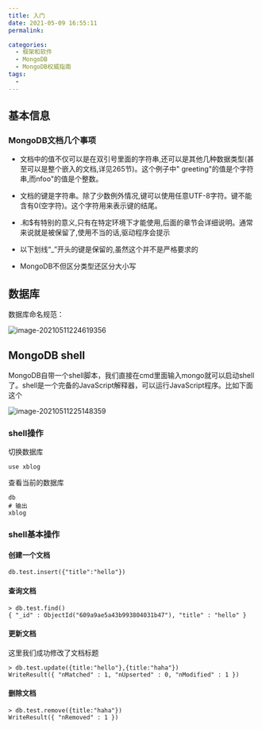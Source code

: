 ```yaml
---
title: 入门
date: 2021-05-09 16:55:11
permalink: 

categories:
  - 框架和软件
  - MongoDB
  - MongoDB权威指南
tags:
  - 
---
```


## 基本信息

### MongoDB文档几个事项

- 文档中的值不仅可以是在双引号里面的字符串,还可以是其他几种数据类型(甚至可以是整个嵌入的文档,详见265节)。这个例子中" greeting"的值是个字符串,而nfoo"的值是个整数。

- 文档的键是字符串。除了少数例外情况,键可以使用任意UTF-8字符。键不能含有0(空字符)。这个字符用来表示键的结尾。

- .和$有特别的意义,只有在特定环境下才能使用,后面的章节会详细说明。通常来说就是被保留了,使用不当的话,驱动程序会提示
- 以下划线“_”开头的键是保留的,虽然这个并不是严格要求的
- MongoDB不但区分类型还区分大小写

## 数据库

数据库命名规范：

![image-20210511224619356](https://img.xiaoyou66.com/2021/05/11/f88e76f87a300.png)

## MongoDB shell

MongoDB自带一个shell脚本，我们直接在cmd里面输入mongo就可以启动shell了。shell是一个完备的JavaScript解释器，可以运行JavaScript程序。比如下面这个

![image-20210511225148359](https://img.xiaoyou66.com/2021/05/11/a4935730b88b6.png)

### shell操作

切换数据库

```shell
use xblog
```

查看当前的数据库

```shell
db
# 输出
xblog
```

### shell基本操作

#### 创建一个文档

```shell
db.test.insert({"title":"hello"})
```

#### 查询文档

```shell
> db.test.find()
{ "_id" : ObjectId("609a9ae5a43b993804031b47"), "title" : "hello" }
```

#### 更新文档

这里我们成功修改了文档标题

```
> db.test.update({title:"hello"},{title:"haha"})
WriteResult({ "nMatched" : 1, "nUpserted" : 0, "nModified" : 1 })
```

#### 删除文档

```shell
> db.test.remove({title:"haha"})
WriteResult({ "nRemoved" : 1 })
```

